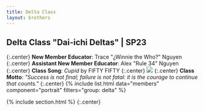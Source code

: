 ```yaml
---
title: Delta Class
layout: brothers
---
```


## Delta Class "Dai-ichi Deltas" | SP23
{:.center}
**New Member Educator**: Trace "¿Winnie the Who?" Nguyen
{:.center}
**Assistant New Member Educator**: Alex "Rule 34" Nguyen
{:.center}
**Class Song**: _Cupid_ by FIFTY FIFTY 
{:.center}
![](https://open.spotify.com/track/5mg3VB3Qh7jcR5kAAC4DSV?si=ade3e6aba87b40c9)
{:.center}
**Class Motto**: _"Success is not final; failure is not fatal: it is the courage to continue that counts."_
{:.center}
{% include list.html data="members" component="portrait" filters="group: delta" %}

{% include section.html %}
{:.center}